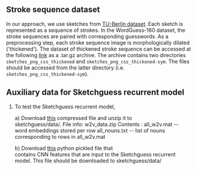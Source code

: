 
## Stroke sequence dataset
In our approach, we use sketches from [TU-Berlin dataset](http://cybertron.cg.tu-berlin.de/eitz/projects/classifysketch/). Each sketch is represented as a sequence of strokes. In the WordGuess-160 dataset, the stroke sequences are paired with corresponding guesswords. As a preprocessing step, each stroke sequence image is morphologically dilated ('thickened'). The dataset of thickened stroke sequence can be accessed at the following [link](https://drive.google.com/open?id=1unRU-zqqdfG3oT2a9Sx53AjlVaIqlBBn) as a .tar.gz archive. The archive contains two directories `sketches_png_css_thickened` and `sketches_png_css_thickened-sym`. The files should be accessed from the latter directory (i.e. `sketches_png_css_thickened-sym`).

## Auxiliary data for Sketchguess recurrent model

 1. To test the Sketchguess recurrent model, 
 
    a) Download [this](https://drive.google.com/open?id=1u9d432KdSRG22Zcsbhcahyah5UBhtZHr) compressed file and unzip it to     
       sketchguess/data/.
       File info: w2v_data.zip
       Contents : all_w2v.mat -- word embeddings stored per row
                  all_nouns.txt -- list of nouns corresponding to rows in all_w2v.mat
    
    b) Download [this](https://drive.google.com/file/d/1KDnp4XV0YhxTZoa2QdmXVm-7GiD-3Hfv/view?usp=sharing) python pickled file that  
       contains CNN features that are input to the Sketchguess recurrent model. This file should be downloaded to sketchguess/data/
